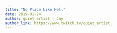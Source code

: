 ```yaml
---
title: "No Place Like Hell"
date: 2019-01-24
author: quiet artist - Jay
author_link: https://www.twitch.tv/quiet_artist_
---
```


